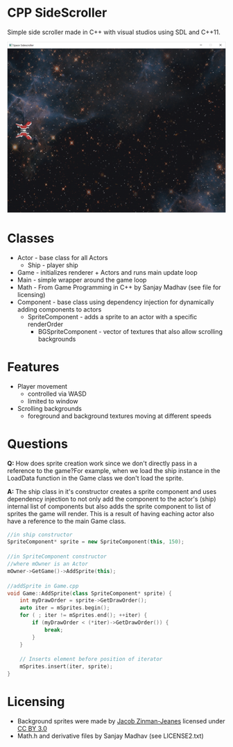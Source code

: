 # CPP SideScroller
Simple side scroller made in C++ with visual studios using SDL and C++11.

![Screenshot](Asteroids/Assets/screenshot.png)

# Classes

* Actor - base class for all Actors
  * Ship - player ship
* Game - initializes renderer + Actors and runs main update loop
* Main - simple wrapper around the game loop
* Math - From Game Programming in C++ by Sanjay Madhav (see file for licensing)
* Component - base class using dependency injection for dynamically adding components to actors
  * SpriteComponent - adds a sprite to an actor with a specific renderOrder
    * BGSpriteComponent - vector of textures that also allow scrolling backgrounds
    
# Features

- Player movement
  - controlled via WASD
  - limited to window
- Scrolling backgrounds
  - foreground and background textures moving at different speeds

# Questions
**Q:** How does sprite creation work since we don't directly pass in a reference to the game?For example, when we load the ship instance in the LoadData function in the Game class we don't load the sprite.

**A:** The ship class in it's constructor creates a sprite component and uses dependency injection to not only add the component to the actor's (ship) internal list of components but also adds the sprite component to list of sprites the game will render. This is a result of having eaching actor also have a reference to the main Game class. 

```C++
//in ship constructor
SpriteComponent* sprite = new SpriteComponent(this, 150);	

//in SpriteComponent constructor
//where mOwner is an Actor
mOwner->GetGame()->AddSprite(this);

//addSprite in Game.cpp
void Game::AddSprite(class SpriteComponent* sprite) {
	int myDrawOrder = sprite->GetDrawOrder();
	auto iter = mSprites.begin();
	for ( ; iter != mSprites.end(); ++iter) {
		if (myDrawOrder < (*iter)->GetDrawOrder()) {
			break;
		}
	}

	// Inserts element before position of iterator
	mSprites.insert(iter, sprite);
}
```

# Licensing

- Background sprites were made by [Jacob Zinman-Jeanes](http://jeanes.co) licensed under [CC BY 3.0](http://creativecommons.org/licenses/by/3.0/)
- Math.h and derivative files by Sanjay Madhav (see LICENSE2.txt)

